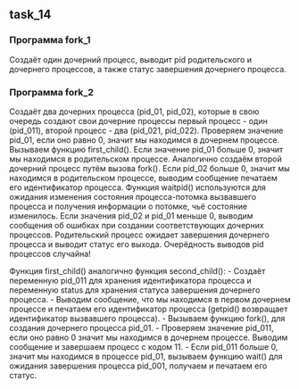 ## task_14

### Программа fork_1
Cоздаёт один дочерний процесс, выводит pid родительского и дочернего процессов, а также статус завершения дочернего процесса.

### Программа fork_2
Cоздаёт два дочерних процесса (pid_01, pid_02), которые в свою очередь создают свои дочерние процессы первый процесс - один (pid_011), второй процесс - два (pid_021, pid_022).
Проверяем значение pid_01, если оно равно 0, значит мы находимся в дочернем процессе. Вызываем функцию first_child(). Если значение pid_01 больше 0, значит мы находимся в родительском процессе.
Аналогично создаём второй дочерний процесс путём вызова fork(). Если pid_02 больше 0, значит мы находимся в родительском процессе, выводим сообщение печатаем его идентификатор процесса.
Функция waitpid() используются для ожидания изменения состояния процесса-потомка вызвавшего процесса и получения информации о потомке, чьё состояние изменилось.
Если значения pid_02 и pid_01 меньше 0, выводим сообщения об ошибках при создании соответствующих дочерних процессов.
Родительский процесс ожидает завершения дочернего процесса и выводит статус его выхода. Очерёдность выводов pid процессов случайна!

Функция first_child() аналогично функция second_child():
    - Создаёт переменную pid_011 для хранения идентификатора процесса и переменную status для хранения статуса завершения дочернего процесса.
    - Выводим сообщение, что мы находимся в первом дочернем процессе и печатаем его идентификатор процесса (getpid() возвращает идентификатор вызвавшего процесса).
    - Вызываем функцию fork(), для создания дочернего процесса pid_01.
    - Проверяем значение pid_011, если оно равно 0 значит мы находимся в дочернем процессе. Выводим сообщение и завершаем процесс с кодом 11.
    - Если pid_011 больше 0, значит мы находимся в процессе pid_01, вызываем функцию wait() для ожидания завершения процесса pid_001, получаем и печатаем его статус.
